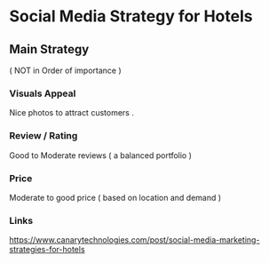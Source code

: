 # Social Media Strategy for Hotels



## Main Strategy

( NOT in Order of importance )

### Visuals Appeal

Nice photos to attract customers .

### Review / Rating

Good to Moderate reviews ( a balanced portfolio )

### Price

Moderate to good price ( based on location and demand )





### Links

https://www.canarytechnologies.com/post/social-media-marketing-strategies-for-hotels


### 
